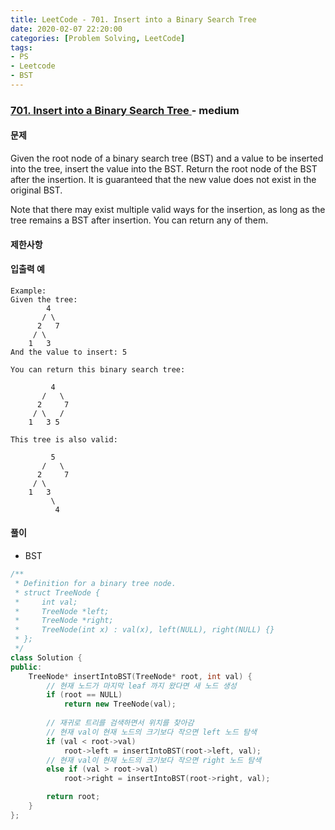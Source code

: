 ```yaml
---
title: LeetCode - 701. Insert into a Binary Search Tree
date: 2020-02-07 22:20:00
categories: [Problem Solving, LeetCode]
tags:
- PS
- Leetcode
- BST
---
```


### [ 701. Insert into a Binary Search Tree ](https://leetcode.com/problems/insert-into-a-binary-search-tree/) - medium

#### 문제

Given the root node of a binary search tree (BST) and a value to be inserted into the tree, insert the value into the BST. Return the root node of the BST after the insertion. It is guaranteed that the new value does not exist in the original BST.

Note that there may exist multiple valid ways for the insertion, as long as the tree remains a BST after insertion. You can return any of them.

#### 제한사항

#### 입출력 예

```
Example:
Given the tree:
        4
       / \
      2   7
     / \
    1   3
And the value to insert: 5

You can return this binary search tree:

         4
       /   \
      2     7
     / \   /
    1   3 5

This tree is also valid:

         5
       /   \
      2     7
     / \   
    1   3
         \
          4
```

#### 풀이
  - BST

```cpp
/**
 * Definition for a binary tree node.
 * struct TreeNode {
 *     int val;
 *     TreeNode *left;
 *     TreeNode *right;
 *     TreeNode(int x) : val(x), left(NULL), right(NULL) {}
 * };
 */
class Solution {
public:
    TreeNode* insertIntoBST(TreeNode* root, int val) {
        // 현재 노드가 마지막 leaf 까지 왔다면 새 노드 생성
        if (root == NULL)
            return new TreeNode(val); 
        
        // 재귀로 트리를 검색하면서 위치를 찾아감
        // 현재 val이 현재 노드의 크기보다 작으면 left 노드 탐색
        if (val < root->val) 
            root->left = insertIntoBST(root->left, val);
        // 현재 val이 현재 노드의 크기보다 작으면 right 노드 탐색
        else if (val > root->val) 
            root->right = insertIntoBST(root->right, val);

        return root; 
    }
};
```
